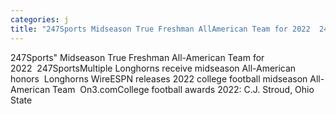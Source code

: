 ```yaml
---
categories: j
title: "247Sports Midseason True Freshman AllAmerican Team for 2022  247Sports"
---
```

247Sports" Midseason True Freshman All-American Team for 2022&nbsp;&nbsp;247SportsMultiple Longhorns receive midseason All-American honors&nbsp;&nbsp;Longhorns WireESPN releases 2022 college football midseason All-American Team&nbsp;&nbsp;On3.comCollege football awards 2022: C.J. Stroud, Ohio State 